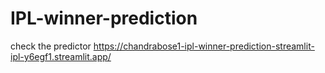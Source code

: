 # IPL-winner-prediction

check the predictor https://chandrabose1-ipl-winner-prediction-streamlit-ipl-y6egf1.streamlit.app/

